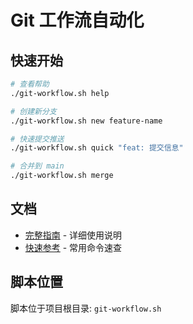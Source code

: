 # Git 工作流自动化

## 快速开始

```bash
# 查看帮助
./git-workflow.sh help

# 创建新分支
./git-workflow.sh new feature-name

# 快速提交推送
./git-workflow.sh quick "feat: 提交信息"

# 合并到 main
./git-workflow.sh merge
```

## 文档

- [完整指南](GUIDE.md) - 详细使用说明
- [快速参考](QUICK_REFERENCE.md) - 常用命令速查

## 脚本位置

脚本位于项目根目录: `git-workflow.sh`
